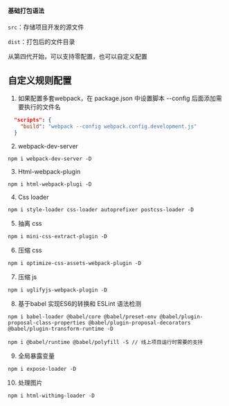 #### 基础打包语法

`src`：存储项目开发的源文件

`dist`：打包后的文件目录

从第四代开始，可以支持零配置，也可以自定义配置

## 自定义规则配置

1. 如果配置多套webpack，在 package.json 中设置脚本 --config 后面添加需要执行的文件名

```json
  "scripts": {
    "build": "webpack --config webpack.config.development.js" 
  }
```

2. webpack-dev-server

```shell
npm i webpack-dev-server -D
```

3. Html-webpack-plugin

```shell
npm i html-webpack-plugi -D
```

4. Css loader

```shell
npm i style-loader css-loader autoprefixer postcss-loader -D
```

5. 抽离 css

```shell
npm i mini-css-extract-plugin -D	
```

6. 压缩 css

```shell
npm i optimize-css-assets-webpack-plugin -D
```

7. 压缩 js

```shell
npm i uglifyjs-webpack-plugin -D
```

8. 基于babel 实现ES6的转换和 ESLint 语法检测

```shell
npm i babel-loader @babel/core @babel/preset-env @babel/plugin-proposal-class-properties @babel/plugin-proposal-decorators @babel/plugin-transform-runtime -D

npm i @babel/runtime @babel/polyfill -S	// 线上项目运行时需要的支持
```

9. 全局暴露变量

```shell
npm i expose-loader -D
```

10. 处理图片

```
npm i html-withimg-loader -D
```

